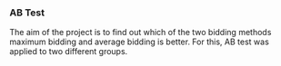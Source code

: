 ### AB Test


The aim of the project is to find out which of the two bidding methods maximum bidding and average bidding is better.
For this, AB test was applied to two different groups. 
